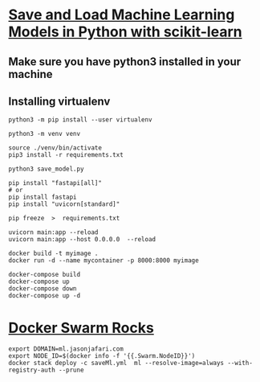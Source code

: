 # [Save and Load Machine Learning Models in Python with scikit-learn](https://machinelearningmastery.com/save-load-machine-learning-models-python-scikit-learn/)

## Make sure you have python3 installed in your machine


## Installing virtualenv
```
python3 -m pip install --user virtualenv

```

```
python3 -m venv venv
```

```
source ./venv/bin/activate
pip3 install -r requirements.txt
```
 

```
python3 save_model.py
```

```
pip install "fastapi[all]"
# or
pip install fastapi
pip install "uvicorn[standard]"

pip freeze  >  requirements.txt

```

```
uvicorn main:app --reload
uvicorn main:app --host 0.0.0.0  --reload
```


```
docker build -t myimage .
docker run -d --name mycontainer -p 8000:8000 myimage
```

```
docker-compose build
docker-compose up
docker-compose down
docker-compose up -d
```

# [Docker Swarm Rocks](https://dockerswarm.rocks/)

```
export DOMAIN=ml.jasonjafari.com
export NODE_ID=$(docker info -f '{{.Swarm.NodeID}}')
docker stack deploy -c saveMl.yml  ml --resolve-image=always --with-registry-auth --prune
```

